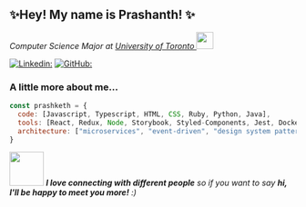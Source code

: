 <h2> ✨Hey! My name is Prashanth! ✨</h2>
<p><em>Computer Science Major at <a href="https://www.utoronto.ca/">University of Toronto </a><img src="https://media.giphy.com/media/fYSnHlufseco8Fh93Z/giphy.gif" width="30">
</em></p>

[![Linkedin:](https://img.shields.io/badge/-prashketh-blue?style=flat-square&logo=Linkedin&logoColor=white&link=https://www.linkedin.com/in/prashketh/)](https://www.linkedin.com/in/prashketh/)
[![GitHub:](https://img.shields.io/github/followers/prashketh?label=follow&style=social)](https://github.com/prashketh)


### A little more about me...  

```javascript
const prashketh = {
  code: [Javascript, Typescript, HTML, CSS, Ruby, Python, Java],
  tools: [React, Redux, Node, Storybook, Styled-Components, Jest, Docker],
  architecture: ["microservices", "event-driven", "design system pattern"],
}
```

<img src="https://media.giphy.com/media/LnQjpWaON8nhr21vNW/giphy.gif" width="60"> <em><b>I love connecting with different people</b> so if you want to say <b>hi, I'll be happy to meet you more!</b> :)</em>

